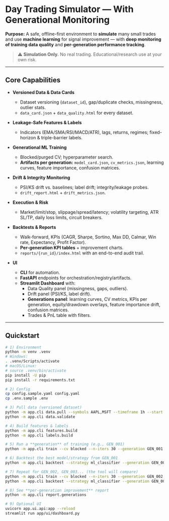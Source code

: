 # Day Trading Simulator — With Generational Monitoring

**Purpose:** A safe, offline-first environment to **simulate** many small trades and use **machine learning** for signal improvement — with **deep monitoring of training data quality** and **per-generation performance tracking**.

> ⚠️ **Simulation Only.** No real trading. Educational/research use at your own risk.

---

## Core Capabilities

- **Versioned Data & Data Cards**
  - Dataset versioning (`dataset_id`), gap/duplicate checks, missingness, outlier stats.
  - `data_card.json` + `data_quality.html` for every dataset.

- **Leakage-Safe Features & Labels**
  - Indicators (EMA/SMA/RSI/MACD/ATR), lags, returns, regimes; fixed-horizon & triple-barrier labels.

- **Generational ML Training**
  - Blocked/purged CV; hyperparameter search.
  - **Artifacts per generation:** `model_card.json`, `cv_metrics.json`, learning curves, feature importance, confusion matrices.

- **Drift & Integrity Monitoring**
  - PSI/KS drift vs. baselines; label drift; integrity/leakage probes.
  - `drift_report.html` + `drift_metrics.json`.

- **Execution & Risk**
  - Market/limit/stop, slippage/spread/latency; volatility targeting, ATR SL/TP, daily loss limits, circuit breakers.

- **Backtests & Reports**
  - Walk-forward, KPIs (CAGR, Sharpe, Sortino, Max DD, Calmar, Win rate, Expectancy, Profit Factor).
  - **Per-generation KPI tables** + improvement charts.
  - `reports/{run_id}/index.html` with an end-to-end audit trail.

- **UI**
  - **CLI** for automation.
  - **FastAPI** endpoints for orchestration/registry/artifacts.
  - **Streamlit Dashboard** with:
    - Data Quality panel (missingness, gaps, outliers).
    - Drift panel (PSI/KS, label drift).
    - **Generations panel**: learning curves, CV metrics, KPIs per generation, equity/drawdown overlays, feature importance drift, confusion matrices.
    - Trades & PnL table with filters.

---

## Quickstart

```bash
# 1) Environment
python -m venv .venv
# Windows:
. .venv/Scripts/activate
# macOS/Linux:
# source .venv/bin/activate
pip install -U pip
pip install -r requirements.txt

# 2) Config
cp config.sample.yaml config.yaml
cp .env.sample .env

# 3) Pull data (versioned dataset)
python -m app.cli data.pull --symbols AAPL,MSFT --timeframe 1h --start 2019-01-01
python -m app.cli data.validate

# 4) Build features & labels
python -m app.cli features.build
python -m app.cli labels.build

# 5) Run a **generation** of training (e.g., GEN_001)
python -m app.cli train --cv blocked --n-iters 30 --generation GEN_001

# 6) Backtest the best model/strategy from GEN_001
python -m app.cli backtest --strategy ml_classifier --generation GEN_001

# 7) Repeat for GEN_002, GEN_003... (the tool will compare)
python -m app.cli train --cv blocked --n-iters 30 --generation GEN_002
python -m app.cli backtest --strategy ml_classifier --generation GEN_002

# 8) See **per-generation improvement** report
python -m app.cli report.generations

# 9) Optional UI
uvicorn app.ui.api:app --reload
streamlit run app/ui/dashboard.py
